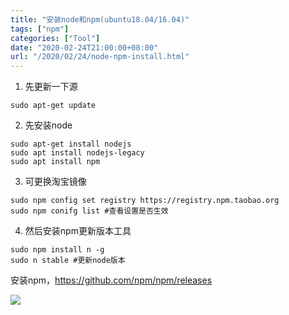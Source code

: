 ```yaml
---
title: "安装node和npm(ubuntu18.04/16.04)"
tags: ["npm"]
categories: ["Tool"]
date: "2020-02-24T21:00:00+08:00"
url: "/2020/02/24/node-npm-install.html"
---
```


1. 先更新一下源

```
sudo apt-get update
```

2. 先安装node

```
sudo apt-get install nodejs
sudo apt install nodejs-legacy
sudo apt install npm
```

3. 可更换淘宝镜像

```
sudo npm config set registry https://registry.npm.taobao.org
sudo npm conifg list #查看设置是否生效
```

4. 然后安装npm更新版本工具

```
sudo npm install n -g
sudo n stable #更新node版本
```

安装npm，https://github.com/npm/npm/releases

![](https://doreamon95.oss-cn-chengdu.aliyuncs.com/img/003/blog20200223145941.png)


